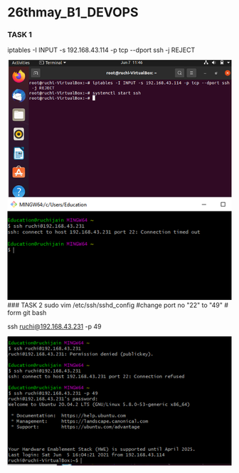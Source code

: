 # 26thmay_B1_DEVOPS
### TASK 1
 
 iptables -I INPUT -s 192.168.43.114 -p tcp --dport ssh -j REJECT
 
 <img src= "task1[a].PNG">
 <img src ="task1[b].PNG">
### TASK 2
sudo vim /etc/ssh/sshd_config
#change port no "22" to "49"
# form git bash


ssh ruchi@192.168.43.231 -p 49


<img src ="sshport2.PNG">
